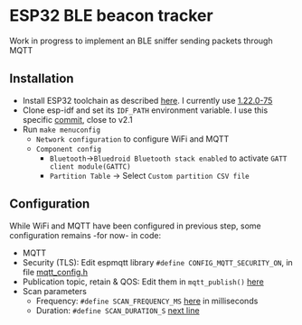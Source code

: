 ESP32 BLE beacon tracker
========================


Work in progress to implement an BLE sniffer sending packets through MQTT

Installation
------------

* Install ESP32 toolchain as described [here](https://esp-idf.readthedocs.io/en/latest/get-started/linux-setup.html). I currently use [1.22.0-75](http://dl.espressif.com/dl/xtensa-esp32-elf-linux64-1.22.0-75-gbaf03c2-5.2.0.tar.gz)
* Clone esp-idf and set its `IDF_PATH` environment variable. I use this specific [commit](https://github.com/espressif/esp-idf/tree/02304ad83e0a5f4815789d581446fa3afdd017b9), close to v2.1
* Run `make menuconfig`
  * `Network configuration` to configure WiFi and MQTT
  * `Component config`
    * `Bluetooth`->`Bluedroid Bluetooth stack enabled` to activate `GATT client module(GATTC)`
    * `Partition Table` -> Select `Custom partition CSV file`


Configuration
-------------
While WiFi and MQTT have been configured in previous step, some configuration remains -for now- in code:
* MQTT
 * Security (TLS): Edit espmqtt library `#define CONFIG_MQTT_SECURITY_ON`, in file [mqtt_config.h](https://github.com/tuanpmt/espmqtt/blob/2967332b95454d4b53068a0d5484ae60e312eb12/include/mqtt_config.h#L7)
 * Publication topic, retain & QOS: Edit them in `mqtt_publish()` [here](https://github.com/Oliv4945/ESP-Beacon-Tracker/blob/master/main/gattc_demo.c#L541)
* Scan parameters
  * Frequency: `#define SCAN_FREQUENCY_MS` [here](https://github.com/Oliv4945/ESP-Beacon-Tracker/blob/master/main/gattc_demo.c#L60) in milliseconds
  * Duration: `#define SCAN_DURATION_S` [next line](https://github.com/Oliv4945/ESP-Beacon-Tracker/blob/master/main/gattc_demo.c#L62)
